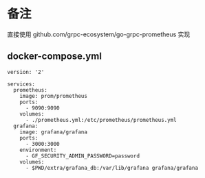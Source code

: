 # 备注

直接使用 github.com/grpc-ecosystem/go-grpc-prometheus 实现


## docker-compose.yml
```
version: '2'

services:
  prometheus:
    image: prom/prometheus
    ports:
      - 9090:9090
    volumes:
      - ./prometheus.yml:/etc/prometheus/prometheus.yml
  grafana:
    image: grafana/grafana
    ports:
      - 3000:3000
    environment:
      - GF_SECURITY_ADMIN_PASSWORD=password
    volumes:
      - $PWD/extra/grafana_db:/var/lib/grafana grafana/grafana

```